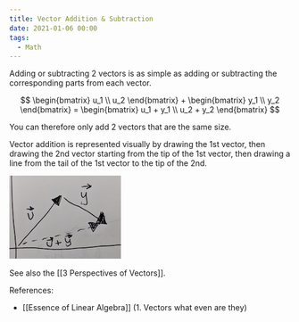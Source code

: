 ```yaml
---
title: Vector Addition & Subtraction
date: 2021-01-06 00:00
tags:
  - Math 
---
```


Adding or subtracting 2 vectors is as simple as adding or subtracting the corresponding parts from each vector. 

$$ \begin{bmatrix} u_1 \\ u_2 \end{bmatrix} + \begin{bmatrix} y_1 \\ y_2 \end{bmatrix} = \begin{bmatrix} u_1 + y_1 \\ u_2 + y_2 \end{bmatrix} $$

You can therefore only add 2 vectors that are the same size.

Vector addition is represented visually by drawing the 1st vector, then drawing the 2nd vector starting from the tip of the 1st vector, then drawing a line from the tail of the 1st vector to the tip of the 2nd.

![vector addition visual](./_media/vector-addition-visual.jpg)

See also the [[3 Perspectives of Vectors]].

References:

* [[Essence of Linear Algebra]] (1. Vectors what even are they)
